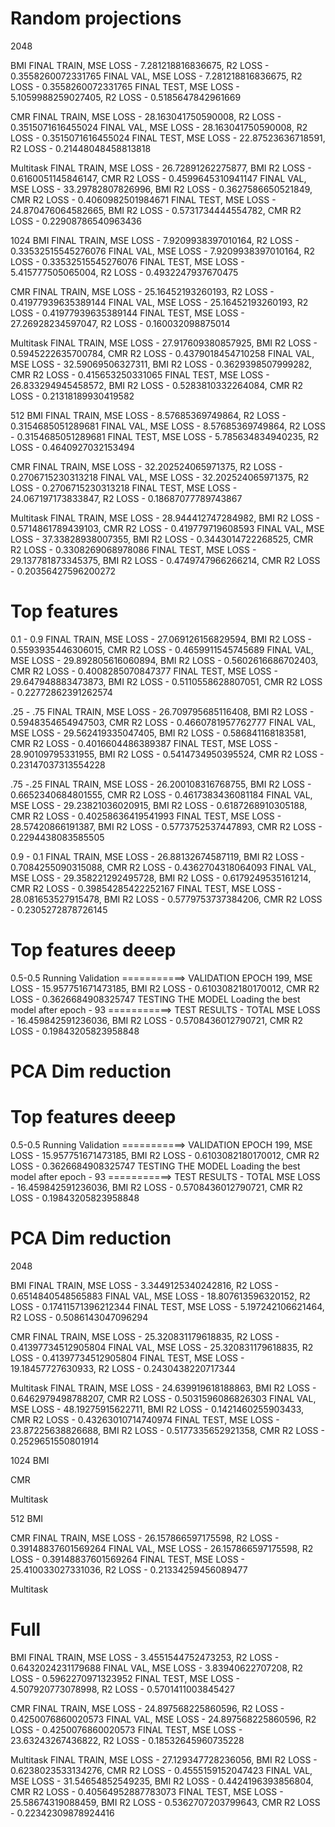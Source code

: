 # Random projections
2048

BMI 
FINAL TRAIN, MSE LOSS - 7.281218816836675, R2 LOSS - 0.3558260072331765 
FINAL VAL, MSE LOSS - 7.281218816836675, R2 LOSS - 0.3558260072331765 
FINAL TEST, MSE LOSS - 5.1059988259027405, R2 LOSS - 0.5185647842961669 

CMR 
FINAL TRAIN, MSE LOSS - 28.163041750590008, R2 LOSS - 0.3515071616455024 
FINAL VAL, MSE LOSS - 28.163041750590008, R2 LOSS - 0.3515071616455024 
FINAL TEST, MSE LOSS - 22.87523636718591, R2 LOSS - 0.21448048458813818 

Multitask
FINAL TRAIN, MSE LOSS - 26.72891262275877, BMI R2 LOSS - 0.6160051145846147, CMR R2 LOSS - 0.4599645310941147 
FINAL VAL, MSE LOSS - 33.29782807826996, BMI R2 LOSS - 0.3627586650521849, CMR R2 LOSS - 0.4060982501984671 
FINAL TEST, MSE LOSS - 24.870476064582665, BMI R2 LOSS - 0.5731734444554782, CMR R2 LOSS - 0.22908786540963436 

1024
BMI
FINAL TRAIN, MSE LOSS - 7.9209938397010164, R2 LOSS - 0.33532515545276076 
FINAL VAL, MSE LOSS - 7.9209938397010164, R2 LOSS - 0.33532515545276076 
FINAL TEST, MSE LOSS - 5.415777505065004, R2 LOSS - 0.4932247937670475 

CMR 
FINAL TRAIN, MSE LOSS - 25.16452193260193, R2 LOSS - 0.41977939635389144 
FINAL VAL, MSE LOSS - 25.16452193260193, R2 LOSS - 0.41977939635389144 
FINAL TEST, MSE LOSS - 27.26928234597047, R2 LOSS - 0.160032098875014 
 
Multitask
FINAL TRAIN, MSE LOSS - 27.917609380857925, BMI R2 LOSS - 0.5945222635700784, CMR R2 LOSS - 0.4379018454710258 
FINAL VAL, MSE LOSS - 32.59069506327311, BMI R2 LOSS - 0.3629398507999282, CMR R2 LOSS - 0.415653250331065 
FINAL TEST, MSE LOSS - 26.833294945458572, BMI R2 LOSS - 0.5283810332264084, CMR R2 LOSS - 0.21318189930419582 


512
BMI 
FINAL TRAIN, MSE LOSS - 8.57685369749864, R2 LOSS - 0.3154685051289681 
FINAL VAL, MSE LOSS - 8.57685369749864, R2 LOSS - 0.3154685051289681 
FINAL TEST, MSE LOSS - 5.785634834940235, R2 LOSS - 0.4640927032153494 

CMR 
FINAL TRAIN, MSE LOSS - 32.202524065971375, R2 LOSS - 0.2706715230313218 
FINAL VAL, MSE LOSS - 32.202524065971375, R2 LOSS - 0.2706715230313218 
FINAL TEST, MSE LOSS - 24.067197173833847, R2 LOSS - 0.18687077789743867 

Multitask
FINAL TRAIN, MSE LOSS - 28.944412747284982, BMI R2 LOSS - 0.5714861789439103, CMR R2 LOSS - 0.419779719608593 
FINAL VAL, MSE LOSS - 37.33828938007355, BMI R2 LOSS - 0.3443014722268525, CMR R2 LOSS - 0.3308269068978086 
FINAL TEST, MSE LOSS - 29.137781873345375, BMI R2 LOSS - 0.4749747966266214, CMR R2 LOSS - 0.20356427596200272 





# Top features 
0.1 - 0.9
FINAL TRAIN, MSE LOSS - 27.069126156829594, BMI R2 LOSS - 0.5593935446306015, CMR R2 LOSS - 0.4659911545745689 
FINAL VAL, MSE LOSS - 29.892805616060894, BMI R2 LOSS - 0.5602616686702403, CMR R2 LOSS - 0.4008285070847377 
FINAL TEST, MSE LOSS - 29.647948883473873, BMI R2 LOSS - 0.5110558628807051, CMR R2 LOSS - 0.22772862391262574 


.25 - .75
FINAL TRAIN, MSE LOSS - 26.709795685116408, BMI R2 LOSS - 0.5948354654947503, CMR R2 LOSS - 0.4660781957762777 
FINAL VAL, MSE LOSS - 29.562419335047405, BMI R2 LOSS - 0.586841168183581, CMR R2 LOSS - 0.4016604486389387 
FINAL TEST, MSE LOSS - 28.90109795331955, BMI R2 LOSS - 0.5414734950395524, CMR R2 LOSS - 0.23147037313554228 

.75 -.25
FINAL TRAIN, MSE LOSS - 26.200108316768755, BMI R2 LOSS - 0.6652340684801555, CMR R2 LOSS - 0.4617383436081184 
FINAL VAL, MSE LOSS - 29.23821036020915, BMI R2 LOSS - 0.6187268910305188, CMR R2 LOSS - 0.40258636419541993 
FINAL TEST, MSE LOSS - 28.57420866191387, BMI R2 LOSS - 0.5773752537447893, CMR R2 LOSS - 0.2294438083585505 


0.9 - 0.1
FINAL TRAIN, MSE LOSS - 26.88132674587119, BMI R2 LOSS - 0.7084255090315088, CMR R2 LOSS - 0.4362704318064093 
FINAL VAL, MSE LOSS - 29.358221292495728, BMI R2 LOSS - 0.6179249535161214, CMR R2 LOSS - 0.39854285422252167 
FINAL TEST, MSE LOSS - 28.081653527915478, BMI R2 LOSS - 0.5779753737384206, CMR R2 LOSS - 0.2305272878726145 







# Top features deeep
0.5-0.5
Running Validation
===========> VALIDATION EPOCH 199, MSE LOSS - 15.957751671473185, BMI R2 LOSS - 0.6103082180170012, CMR R2 LOSS - 0.3626684908325747 
TESTING THE MODEL
Loading the best model after epoch -  93
===========> TEST RESULTS - TOTAL MSE LOSS - 16.459842591236036, BMI R2 LOSS - 0.5708436012790721, CMR R2 LOSS - 0.19843205823958848 



# PCA Dim reduction








# Top features deeep
0.5-0.5
Running Validation
===========> VALIDATION EPOCH 199, MSE LOSS - 15.957751671473185, BMI R2 LOSS - 0.6103082180170012, CMR R2 LOSS - 0.3626684908325747 
TESTING THE MODEL
Loading the best model after epoch -  93
===========> TEST RESULTS - TOTAL MSE LOSS - 16.459842591236036, BMI R2 LOSS - 0.5708436012790721, CMR R2 LOSS - 0.19843205823958848 



# PCA Dim reduction
2048

BMI 
FINAL TRAIN, MSE LOSS - 3.3449125340242816, R2 LOSS - 0.6514840548565883 
FINAL VAL, MSE LOSS - 18.807613596320152, R2 LOSS - 0.17411571396212344 
FINAL TEST, MSE LOSS - 5.197242106621464, R2 LOSS - 0.5086143047096294

CMR 
FINAL TRAIN, MSE LOSS - 25.320831179618835, R2 LOSS - 0.41397734512905804 
FINAL VAL, MSE LOSS - 25.320831179618835, R2 LOSS - 0.41397734512905804 
FINAL TEST, MSE LOSS - 19.18457727630933, R2 LOSS - 0.2430438220717344 

Multitask
FINAL TRAIN, MSE LOSS - 24.639919618188863, BMI R2 LOSS - 0.6462979498788207, CMR R2 LOSS - 0.5031596086826303 
FINAL VAL, MSE LOSS - 48.19275915622711, BMI R2 LOSS - 0.1421460255903433, CMR R2 LOSS - 0.43263010714740974 
FINAL TEST, MSE LOSS - 23.87225638826688, BMI R2 LOSS - 0.5177335652921358, CMR R2 LOSS - 0.2529651550801914 


1024
BMI

CMR 

Multitask


512
BMI 

CMR 
FINAL TRAIN, MSE LOSS - 26.157866597175598, R2 LOSS - 0.39148837601569264 
FINAL VAL, MSE LOSS - 26.157866597175598, R2 LOSS - 0.39148837601569264 
FINAL TEST, MSE LOSS - 25.410033027331036, R2 LOSS - 0.21334259456089477 

Multitask




# Full
BMI
FINAL TRAIN, MSE LOSS - 3.4551544752473253, R2 LOSS - 0.6432024231179688 
FINAL VAL, MSE LOSS - 3.83940622707208, R2 LOSS - 0.5962270971323952 
FINAL TEST, MSE LOSS - 4.507920773078998, R2 LOSS - 0.5701411003845427 

CMR
FINAL TRAIN, MSE LOSS - 24.897568225860596, R2 LOSS - 0.4250076860020573 
FINAL VAL, MSE LOSS - 24.897568225860596, R2 LOSS - 0.4250076860020573 
FINAL TEST, MSE LOSS - 23.63243267436822, R2 LOSS - 0.18532645960735228 

Multitask
FINAL TRAIN, MSE LOSS - 27.129347728236056, BMI R2 LOSS - 0.6238023533134276, CMR R2 LOSS - 0.4555159152047423 
FINAL VAL, MSE LOSS - 31.54654852549235, BMI R2 LOSS - 0.4424196393856804, CMR R2 LOSS - 0.40564952887783073 
FINAL TEST, MSE LOSS - 25.58674319088459, BMI R2 LOSS - 0.5362707203799643, CMR R2 LOSS - 0.22342309878924416 